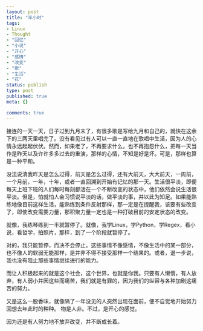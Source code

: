 ```yaml
---
layout: post
title: "半小时"
tags:
- Linux
- Thought
- "回忆"
- "小说"
- "开心"
- "感情"
- "改变"
- "歌"
- "生活"
- "花"
status: publish
type: post
published: true
meta: {}

comments: true
---
```

接连的一天一天，日子过到九月末了，有很多歌是写给九月和自己的，就快在这余下的三两天里唱完了。没有看见过有人可以一直一直地在歌唱中生活，因为人的心情永远起起伏伏。然而，如果老了，不再要求什么，也不再抱怨什么，把每一天当作是昨天以及许许多多过去的重演，那样的心情，不知是好是坏。可是，那样也算是一种平和。

没法说清我昨天是怎么过得，前天是怎么过得，还有大前天，大大前天，一周前，一个月前，一年，十年，或者一直回溯到开始有记忆的那一天。生活很平淡，即便每天上班下班的人们每时每刻都活在一个不断改变的状态中，他们依然会说生活很平淡。但是，怕就怕人会习惯说平淡的话，做平淡的事，并以此为知足。如果能熟练地像目前这样生活，能熟练到条件反射那样，那一定是在提醒我，该要有些改变了，即使改变需要力量，那积聚力量一定也是一种打破目前的安定状态的改变。

就像，我练琴练到一半就暂停了。就像，我学Linux，学Python，学Regex，看小说，看哲学，拍照片，那样，到了一个阶段就暂停了。

对的，我只能暂停，而决不会停止。这些事情不像感情，不像生活中的某一部分，也不像人的软弱无能那样，是并非不得不接受那样一个结果的。或者，退一步说，我也没有阻止那些事情继续进行的能力。

而让人积极起来的就是这个社会，这个世界，也就是你我。只要有人懒惰，有人放弃，有人弱小并因这些而痛苦，我们就是有罪的，因为我们的纵容与各种加剧这痛苦的努力。

又是这么一股香味，就像隔了一年没见的人突然出现在面前，便不自觉地开始努力回想去年此时的种种。 物是人非。不过，是开心的感觉。

因为还是有人努力地不放弃改变，并不断成长着。
